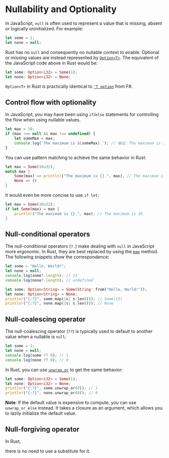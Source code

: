 # Nullability and Optionality

In JavaScript, `null` is often used to represent a value that is missing, absent or logically uninitialized. For example:  

```js
let some = 1;
let none = null;
```

Rust has no `null` and consequently no nullable context to enable. Optional or missing values are instead represented by [`Option<T>`][option]. The equivalent of the JavaScript code above in Rust would be:  

```rust
let some: Option<i32> = Some(1);
let none: Option<i32> = None;
```

`Option<T>` in Rust is practically identical to [`'T option`][opt.fs] from F#.

[opt.fs]: https://fsharp.github.io/fsharp-core-docs/reference/fsharp-core-option-1.html

## Control flow with optionality

In JavaScript, you may have been using `if`/`else` statements for controlling the flow when using nullable values.

```js
let max = 10;
if (max !== null && max !== undefined) {
    let someMax = max;
    console.log(`The maximum is ${someMax}.`); // 输出：The maximum is 10.
}
```

You can use pattern matching to achieve the same behavior in Rust:

```rust
let max = Some(10u32);
match max {
    Some(max) => println!("The maximum is {}.", max), // The maximum is 10.
    None => ()
}
```

It would even be more concise to use `if let`:

```rust
let max = Some(10u32);
if let Some(max) = max {
    println!("The maximum is {}.", max); // The maximum is 10.
}
```

## Null-conditional operators

 The null-conditional operators (`?.`) make dealing with `null` in JavaScript more ergonomic. In Rust, they are best replaced by using the [`map`][optmap] method. The following snippets show the correspondence: 

```js
let some = "Hello, World!";
let none = null;
console.log(some?.length); // 13
console.log(none?.length); // undefined
```

```rust
let some: Option<String> = Some(String::from("Hello, World!"));
let none: Option<String> = None;
println!("{:?}", some.map(|s| s.len())); // Some(13)
println!("{:?}", none.map(|s| s.len())); // None
```

## Null-coalescing operator

The null-coalescing operator (`??`) is typically used to default to another value when a nullable is `null`:

```js
let some = 1;
let none = null;
console.log(some ?? 0); // 1
console.log(none ?? 0); // 0
```

In Rust, you can use [`unwrap_or`][unwrap-or] to get the same behavior:

```rust
let some: Option<i32> = Some(1);
let none: Option<i32> = None;
println!("{:?}", some.unwrap_or(0)); // 1
println!("{:?}", none.unwrap_or(0)); // 0
```

 **Note**: If the default value is expensive to compute, you can use `unwrap_or_else` instead. It takes a closure as an argument, which allows you to lazily initialize the default value. 

## Null-forgiving operator

<!--The null-forgiving operator (`!`) does not correspond to an equivalent construct
in Rust, as it only affects the compiler's static flow analysis in C#. -->In Rust,
there is no need to use a substitute for it.

[option]: https://doc.rust-lang.org/std/option/enum.Option.html
[optmap]: https://doc.rust-lang.org/std/option/enum.Option.html#method.map
[unwrap-or]: https://doc.rust-lang.org/std/option/enum.Option.html#method.unwrap_or

